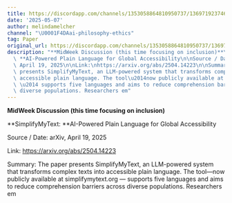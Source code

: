 ```yaml
---
title: https://discordapp.com/channels/1353058864810950737/1369719237463117875
date: '2025-05-07'
author: melindamelcher
channel: "\U0001F4DAai-philosophy-ethics"
tag: Paper
original_url: https://discordapp.com/channels/1353058864810950737/1369719237463117875
description: "**MidWeek Discussion (this time focusing on inclusion)**\n\n**SimplifyMyText:\
  \ **AI-Powered Plain Language for Global Accessibility\n\nSource / Date:\narXiv,\
  \ April 19, 2025\n\nLink:\nhttps://arxiv.org/abs/2504.14223\n\nSummary:\nThe paper\
  \ presents SimplifyMyText, an LLM-powered system that transforms complex texts into\
  \ accessible plain language. The tool\u2014now publicly available at simplifymytext.org\
  \ \u2014 supports five languages and aims to reduce comprehension barriers across\
  \ diverse populations. Researchers em"
---
```


**MidWeek Discussion (this time focusing on inclusion)**

**SimplifyMyText: **AI-Powered Plain Language for Global Accessibility

Source / Date:
arXiv, April 19, 2025

Link:
https://arxiv.org/abs/2504.14223

Summary:
The paper presents SimplifyMyText, an LLM-powered system that transforms complex texts into accessible plain language. The tool—now publicly available at simplifymytext.org — supports five languages and aims to reduce comprehension barriers across diverse populations. Researchers em